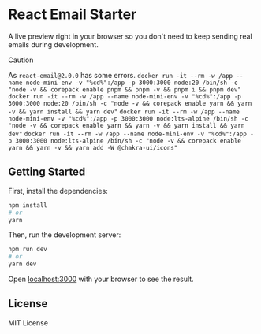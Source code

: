 # React Email Starter

A live preview right in your browser so you don't need to keep sending real emails during development.

> [!CAUTION]
> As `react-email@2.0.0` has some errors.
> `docker run -it --rm -w /app --name node-mini-env -v "%cd%":/app -p 3000:3000 node:20 /bin/sh -c "node -v && corepack enable pnpm && pnpm -v && pnpm i && pnpm dev"`
> `docker run -it --rm -w /app --name node-mini-env -v "%cd%":/app -p 3000:3000 node:20 /bin/sh -c "node -v && corepack enable yarn && yarn -v && yarn install && yarn dev"`
> `docker run -it --rm -w /app --name node-mini-env -v "%cd%":/app -p 3000:3000 node:lts-alpine /bin/sh -c "node -v && corepack enable yarn && yarn -v && yarn install && yarn dev"`
> `docker run -it --rm -w /app --name node-mini-env -v "%cd%":/app -p 3000:3000 node:lts-alpine /bin/sh -c "node -v && corepack enable yarn && yarn -v && yarn add -W @chakra-ui/icons"`

## Getting Started

First, install the dependencies:

```sh
npm install
# or
yarn
```

Then, run the development server:

```sh
npm run dev
# or
yarn dev
```

Open [localhost:3000](http://localhost:3000) with your browser to see the result.

## License

MIT License
